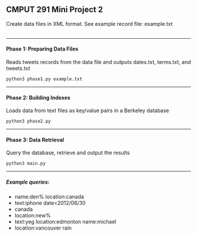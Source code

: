 ## CMPUT 291 Mini Project 2

Create data files in XML format. See example record file: example.txt
<br><br>

---
#### Phase 1: Preparing Data Files
Reads tweets records from the data file and outputs dates.txt, terms.txt, and tweets.txt
```
python3 phase1.py example.txt
```

---
#### Phase 2: Building Indexes
Loads data from text files as key/value pairs in a Berkeley database
```
python3 phase2.py
```

---
#### Phase 3: Data Retrieval
Query the database, retrieve and output the results
```
python3 main.py
```

---
##### Example queries:
* name:den% location:canada
* text:iphone date<2012/06/30
* canada
* location:new%
* text:yeg location:edmonton name:michael
* location:vancouver rain

